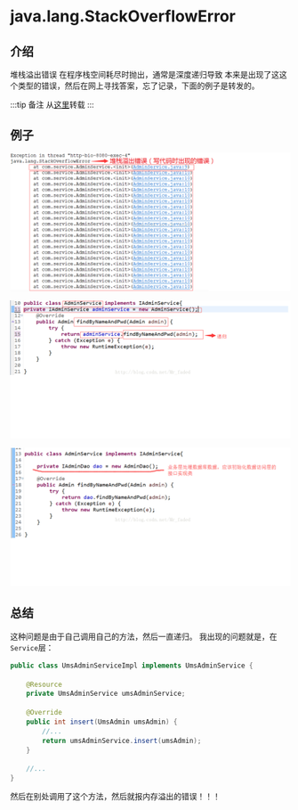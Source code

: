 #  java.lang.StackOverflowError

## 介绍

堆栈溢出错误
在程序栈空间耗尽时抛出，通常是深度递归导致
本来是出现了这这个类型的错误，然后在网上寻找答案，忘了记录，下面的例子是转发的。

:::tip 备注
从[这里](https://blog.csdn.net/Mr_faded/article/details/78275091)转载
:::

## 例子

![bug1](/bugs/bug1.png)

![bug2](/bugs/bug2.png)

![bug3](/bugs/bug3.png)

## 总结

这种问题是由于自己调用自己的方法，然后一直递归。
我出现的问题就是，在```Service```层：
```java {9}
public class UmsAdminServiceImpl implements UmsAdminService {
    
    @Resource
    private UmsAdminService umsAdminService;
    
    @Override
    public int insert(UmsAdmin umsAdmin) {
        //...
        return umsAdminService.insert(umsAdmin);
    }

    //...
}
```
然后在别处调用了这个方法，然后就报内存溢出的错误！！！

